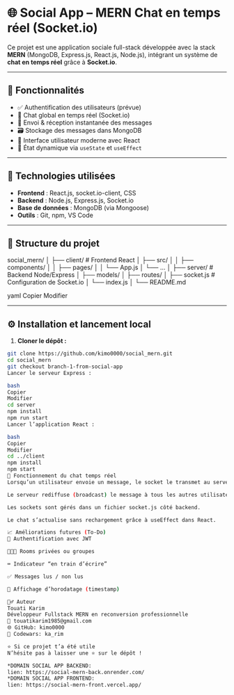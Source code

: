 # 🌐 Social App – MERN Chat en temps réel (Socket.io)

Ce projet est une application sociale full-stack développée avec la stack **MERN** (MongoDB, Express.js, React.js, Node.js), intégrant un système de **chat en temps réel** grâce à **Socket.io**.

---

## 🚀 Fonctionnalités

- ✅ Authentification des utilisateurs (prévue)
- 💬 Chat global en temps réel (Socket.io)
- 📩 Envoi & réception instantanée des messages
- 🗃️ Stockage des messages dans MongoDB
- 🎨 Interface utilisateur moderne avec React
- 🧠 État dynamique via `useState` et `useEffect`

---

## 🧰 Technologies utilisées

- **Frontend** : React.js, socket.io-client, CSS
- **Backend** : Node.js, Express.js, Socket.io
- **Base de données** : MongoDB (via Mongoose)
- **Outils** : Git, npm, VS Code

---

## 📁 Structure du projet

social_mern/
│
├── client/ # Frontend React
│ ├── src/
│ │ ├── components/
│ │ ├── pages/
│ │ └── App.js
│ └── ...
│
├── server/ # Backend Node/Express
│ ├── models/
│ ├── routes/
│ ├── socket.js # Configuration de Socket.io
│ └── index.js
│
└── README.md

yaml
Copier
Modifier

---

## ⚙️ Installation et lancement local

1. **Cloner le dépôt :**
```bash
git clone https://github.com/kimo0000/social_mern.git
cd social_mern
git checkout branch-1-from-social-app
Lancer le serveur Express :

bash
Copier
Modifier
cd server
npm install
npm run start
Lancer l’application React :

bash
Copier
Modifier
cd ../client
npm install
npm start
📌 Fonctionnement du chat temps réel
Lorsqu’un utilisateur envoie un message, le socket le transmet au serveur via socket.emit(...).

Le serveur rediffuse (broadcast) le message à tous les autres utilisateurs connectés.

Les sockets sont gérés dans un fichier socket.js côté backend.

Le chat s’actualise sans rechargement grâce à useEffect dans React.

📈 Améliorations futures (To-Do)
🔐 Authentification avec JWT

🧑‍🤝‍🧑 Rooms privées ou groupes

⌨️ Indicateur “en train d’écrire”

✅ Messages lus / non lus

📆 Affichage d’horodatage (timestamp)

🙋‍♂️ Auteur
Touati Karim
Développeur Fullstack MERN en reconversion professionnelle
📧 touatikarim1985@gmail.com
🌐 GitHub: kimo0000
🧠 Codewars: ka_rim

⭐️ Si ce projet t’a été utile
N’hésite pas à laisser une ⭐ sur le dépôt !

*DOMAIN SOCIAL APP BACKEND:
lien: https://social-mern-back.onrender.com/
*DOMAIN SOCIAL APP FRONTEND:
lien: https://social-mern-front.vercel.app/